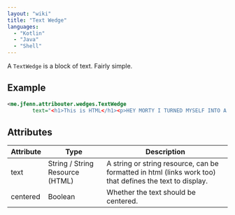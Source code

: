 ```yaml
---
layout: "wiki"
title: "Text Wedge"
languages: 
  - "Kotlin"
  - "Java"
  - "Shell"
---
```


A `TextWedge` is a block of text. Fairly simple.

## Example

```xml
<me.jfenn.attribouter.wedges.TextWedge
        text="<h1>This is HTML</h1><p>HEY MORTY I TURNED MYSELF INTO A PICKLE</p><p>I'M PICKLE RIIIIIIICK</p>" />
```

## Attributes

|Attribute|Type|Description|
|-----|-----|-----|
|text|String / String Resource (HTML)|A string or string resource, can be formatted in html (links work too) that defines the text to display.|
|centered|Boolean|Whether the text should be centered.|